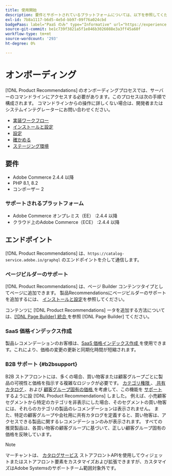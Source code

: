 ```yaml
---
title: 使用開始
description: 要件とサポートされているプラットフォームについては、以下を参照してください [!DNL Product Recommendations]。
exl-id: 7b8a1117-b6d5-4e5d-bb97-09f76a024cbd
badgePaas: label="PaaS のみ" type="Informative" url="https://experienceleague.adobe.com/ja/docs/commerce/user-guides/product-solutions" tooltip="Adobe Commerce on Cloud プロジェクト（Adobeが管理する PaaS インフラストラクチャ）およびオンプレミスプロジェクトにのみ適用されます。"
source-git-commit: be1c739f3821a5f1e846b3026088e3a3ff45a60f
workflow-type: tm+mt
source-wordcount: '293'
ht-degree: 0%

---
```


# オンボーディング

[!DNL Product Recommendations] のオンボーディングプロセスでは、サーバーのコマンドラインにアクセスする必要があります。このプロセスは次の手順で構成されます。 コマンドラインからの操作に詳しくない場合は、開発者またはシステムインテグレーターにお問い合わせください。

- [実装ワークフロー](implementation-workflow.md)
- [インストールと設定](install-configure.md)
- [設定](settings.md)
- [確かめる](verify.md)
- [ステージング環境](staging-environment.md)

## 要件

- Adobe Commerce 2.4.4 以降
- PHP 8.1, 8.2
- コンポーザー 2

### サポートされるプラットフォーム

- Adobe Commerce オンプレミス（EE） :2.4.4 以降
- クラウド上のAdobe Commerce（ECE） :2.4.4 以降

## エンドポイント

[!DNL Product Recommendations] は、`https://catalog-service.adobe.io/graphql` のエンドポイントを介して通信します。

### ページビルダーのサポート

[!DNL Product Recommendations] は、ページ Builder コンテンツタイプとしてページに追加できます。 製品Recommendationsにページビルダーのサポートを追加するには、 [インストールと設定](install-configure.md)を参照してください。

コンテンツに [!DNL Product Recommendations] ータを追加する方法については、[[!DNL Page Builder]  統合 ](page-builder.md) を参照 [!DNL Page Builder] てください。

### SaaS 価格インデックス作成

製品レコメンデーションのお客様は、[SaaS 価格インデックス作成 ](../price-index/price-indexing.md) を使用できます。これにより、価格の変更の更新と同期化時間が短縮されます。

### B2B サポート {#b2bsupport}

B2B ストアフロントには、多くの場合、買い物客または顧客グループごとに製品の可視性と価格を指示する複雑なロジックが必要です。 [ カテゴリ権限 ](release-notes.md)、[ 共有カタログ ](https://experienceleague.adobe.com/docs/commerce-admin/catalog/categories/category-permissions.html?lang=ja)、および [ 顧客グループ固有の価格 ](https://experienceleague.adobe.com/docs/commerce-admin/catalog/products/pricing/pricing-advanced.html?lang=ja) を考慮して、この機能を [ サポート ](https://experienceleague.adobe.com/docs/commerce-admin/b2b/shared-catalogs/catalog-shared.html?lang=ja) するように設 [!DNL Product Recommendations] しました。 例えば、小売顧客セグメントから特定のカテゴリを非表示にした場合、そのセグメントの買い物客には、それらのカテゴリの製品のレコメンデーションは表示されません。 また、特定の顧客グループや会社用に共有カタログを定義すると、買い物客は、アクセスできる製品に関するレコメンデーションのみが表示されます。 すべての推奨製品は、各買い物客の顧客グループに基づいて、正しい顧客グループ固有の価格を反映しています。

>[!NOTE]
>
>マーチャントは、 [カタログサービス](../catalog-service/overview.md) ストアフロントAPIを使用してウィジェットまたはストアフロント要素をカスタマイズおよび拡張できますが、カスタマイズはAdobe Systemsのサポートチーム範囲対象外です。
